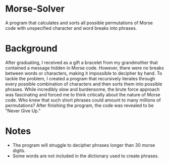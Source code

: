 # Morse-Solver
A program that calculates and sorts all possible permutations of Morse code with unspecified character and word breaks into phrases.

# Background
After graduating, I received as a gift a bracelet from my grandmother that contained a message hidden in Morse code. However, there were no breaks between words or characters, making it impossible to decipher by hand. To tackle the problem, I created a program that recursively iterates through every possible combination of characters and then sorts them into possible phrases. While incredibly slow and burdensome, the brute force approach was fascinating and forced me to think critically about the nature of Morse code. Who knew that such short phrases could amount to many millions of permutations? After finishing the program, the code was revealed to be "Never Give Up."

# Notes
* The program will struggle to decipher phrases longer than 30 morse digits.
* Some words are not included in the dictionary used to create phrases.
